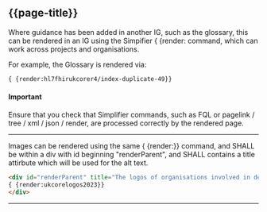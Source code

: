 ## {{page-title}}

Where guidance has been added in another IG, such as the glossary, this can be rendered in an IG using the Simpifier { {render: command, which can work across projects and organisations.

For example, the Glossary is rendered via:
~~~~html
{ {render:hl7fhirukcorer4/index-duplicate-49}}
~~~~

<div markdown="span" class="alert alert-warning" role="alert">
<h4><i class="fa fa-info-circle"></i> Important</h4>
Ensure that you check that Simplifier commands, such as FQL or pagelink / tree / xml / json / render, are processed correctly by the rendered page.
</div>

---

Images can be rendered using the same { {render:}} command, and SHALL be within a div with id beginning "renderParent", and SHALL contains a title attirbute which will be used for the alt text.

~~~~html
<div id="renderParent" title="The logos of organisations involved in developing and implementing UK Core">
{ {render:ukcorelogos2023}}
</div>
~~~~

---